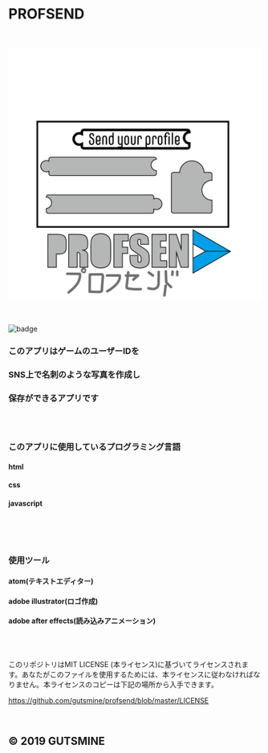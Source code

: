 # PROFSEND

<br>

![profsend rogo](prof.png)

<br>

![badge](https://img.shields.io/badge/dynamic/json.svg?label=version&colorB=5f9ea0&query=$.version&uri=https%3A%2F%2Fraw.githubusercontent.com%2Fgutsmine-tech%2Fprofsend%2Fmaster%2Fpackage.json&prefix=v)

### このアプリはゲームのユーザーIDを
### SNS上で名刺のような写真を作成し
### 保存ができるアプリです

<br>

<br>

### このアプリに使用しているプログラミング言語
#### html
#### css
#### javascript

<br>

<br>

<br>

### 使用ツール

#### atom(テキストエディター)

#### adobe illustrator(ロゴ作成)

#### adobe after effects(読み込みアニメーション)

<br>

<br>

このリポジトリはMIT LICENSE (本ライセンス)に基づいてライセンスされます。あなたがこのファイルを使用するためには、本ライセンスに従わなければなりません。本ライセンスのコピーは下記の場所から入手できます。

https://github.com/gutsmine/profsend/blob/master/LICENSE

<br>


## © 2019 GUTSMINE
